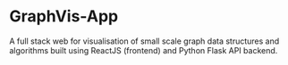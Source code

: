 # GraphVis-App
A full stack web for visualisation of small scale graph data structures and algorithms
built using ReactJS (frontend) and Python Flask API backend.

